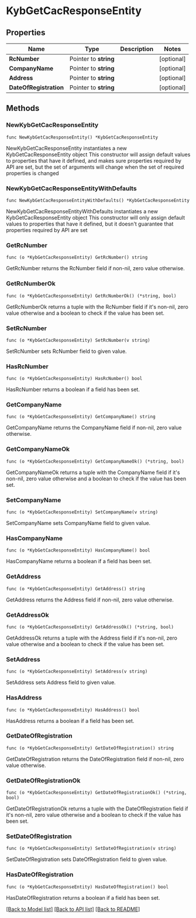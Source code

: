 # KybGetCacResponseEntity

## Properties

Name | Type | Description | Notes
------------ | ------------- | ------------- | -------------
**RcNumber** | Pointer to **string** |  | [optional] 
**CompanyName** | Pointer to **string** |  | [optional] 
**Address** | Pointer to **string** |  | [optional] 
**DateOfRegistration** | Pointer to **string** |  | [optional] 

## Methods

### NewKybGetCacResponseEntity

`func NewKybGetCacResponseEntity() *KybGetCacResponseEntity`

NewKybGetCacResponseEntity instantiates a new KybGetCacResponseEntity object
This constructor will assign default values to properties that have it defined,
and makes sure properties required by API are set, but the set of arguments
will change when the set of required properties is changed

### NewKybGetCacResponseEntityWithDefaults

`func NewKybGetCacResponseEntityWithDefaults() *KybGetCacResponseEntity`

NewKybGetCacResponseEntityWithDefaults instantiates a new KybGetCacResponseEntity object
This constructor will only assign default values to properties that have it defined,
but it doesn't guarantee that properties required by API are set

### GetRcNumber

`func (o *KybGetCacResponseEntity) GetRcNumber() string`

GetRcNumber returns the RcNumber field if non-nil, zero value otherwise.

### GetRcNumberOk

`func (o *KybGetCacResponseEntity) GetRcNumberOk() (*string, bool)`

GetRcNumberOk returns a tuple with the RcNumber field if it's non-nil, zero value otherwise
and a boolean to check if the value has been set.

### SetRcNumber

`func (o *KybGetCacResponseEntity) SetRcNumber(v string)`

SetRcNumber sets RcNumber field to given value.

### HasRcNumber

`func (o *KybGetCacResponseEntity) HasRcNumber() bool`

HasRcNumber returns a boolean if a field has been set.

### GetCompanyName

`func (o *KybGetCacResponseEntity) GetCompanyName() string`

GetCompanyName returns the CompanyName field if non-nil, zero value otherwise.

### GetCompanyNameOk

`func (o *KybGetCacResponseEntity) GetCompanyNameOk() (*string, bool)`

GetCompanyNameOk returns a tuple with the CompanyName field if it's non-nil, zero value otherwise
and a boolean to check if the value has been set.

### SetCompanyName

`func (o *KybGetCacResponseEntity) SetCompanyName(v string)`

SetCompanyName sets CompanyName field to given value.

### HasCompanyName

`func (o *KybGetCacResponseEntity) HasCompanyName() bool`

HasCompanyName returns a boolean if a field has been set.

### GetAddress

`func (o *KybGetCacResponseEntity) GetAddress() string`

GetAddress returns the Address field if non-nil, zero value otherwise.

### GetAddressOk

`func (o *KybGetCacResponseEntity) GetAddressOk() (*string, bool)`

GetAddressOk returns a tuple with the Address field if it's non-nil, zero value otherwise
and a boolean to check if the value has been set.

### SetAddress

`func (o *KybGetCacResponseEntity) SetAddress(v string)`

SetAddress sets Address field to given value.

### HasAddress

`func (o *KybGetCacResponseEntity) HasAddress() bool`

HasAddress returns a boolean if a field has been set.

### GetDateOfRegistration

`func (o *KybGetCacResponseEntity) GetDateOfRegistration() string`

GetDateOfRegistration returns the DateOfRegistration field if non-nil, zero value otherwise.

### GetDateOfRegistrationOk

`func (o *KybGetCacResponseEntity) GetDateOfRegistrationOk() (*string, bool)`

GetDateOfRegistrationOk returns a tuple with the DateOfRegistration field if it's non-nil, zero value otherwise
and a boolean to check if the value has been set.

### SetDateOfRegistration

`func (o *KybGetCacResponseEntity) SetDateOfRegistration(v string)`

SetDateOfRegistration sets DateOfRegistration field to given value.

### HasDateOfRegistration

`func (o *KybGetCacResponseEntity) HasDateOfRegistration() bool`

HasDateOfRegistration returns a boolean if a field has been set.


[[Back to Model list]](../README.md#documentation-for-models) [[Back to API list]](../README.md#documentation-for-api-endpoints) [[Back to README]](../README.md)


